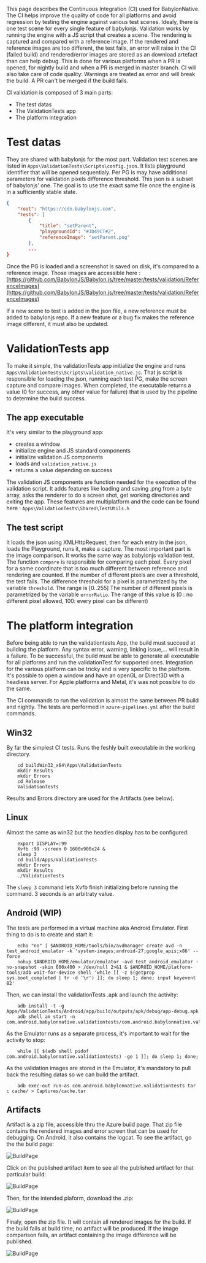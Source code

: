 This page describes the Continuous Integration (CI) used for BabylonNative.
The CI helps improve the quality of code for all platforms and avoid regression by testing the engine against various test scenes. Idealy, there is one test scene for every single feature of babylonjs.
Validation works by running the engine with a JS script that creates a scene. The rendering is captured and compared with a reference image.
If the rendered and reference images are too different, the test fails, an error will raise in the CI (failed build) and rendered/error images are stored as an download artefact than can help debug.
This is done for various platforms when a PR is opened, for nightly build and when a PR is merged in master branch.
CI will also take care of code quality: Warnings are treated as error and will break the build. A PR can't be merged if the build fails.

CI validation is composed of 3 main parts:
- The test datas
- The ValidationTests app
- The platform integration

# Test datas
They are shared with babylonjs for the most part.
Validation test scenes are listed in `Apps\ValidationTests\Scripts\config.json`. It lists playground identifier that will be opened sequentialy. Per PG is may have additional parameters for validation pixels difference threshold.
This json is a subset of babylonjs' one. The goal is to use the exact same file once the engine is in a sufficiently stable state.

```json
{
    "root": "https://cdn.babylonjs.com",
    "tests": [
        {
            "title": "setParent",
            "playgroundId": "#JD49CT#2",
            "referenceImage": "setParent.png"
        },
        ...
}
```

Once the PG is loaded and a screenshot is saved on disk, it's compared to a reference image.
Those images are accessible here : [https://github.com/BabylonJS/Babylon.js/tree/master/tests/validation/ReferenceImages](https://github.com/BabylonJS/Babylon.js/tree/master/tests/validation/ReferenceImages)

If a new scene to test is added in the json file, a new reference must be added to babylonjs repo.
If a new feature or a bug fix makes the reference image different, it must also be updated.

# ValidationTests app

To make it simple, the validationTests app initialize the engine and runs `Apps\ValidationTests\Scripts\validation_native.js`.
That js script is responsible for loading the json, running each test PG, make the screen capture and compare images.
When completed, the executable returns a value (0 for success, any other value for failure) that is used by the pipeline to determine the build success.

## The app executable

It's very similar to the playground app: 
- creates a window
- initialize engine and JS standard components
- initialize validation JS components
- loads and `validation_native.js`
- returns a value depending on success

The validation JS components are function needed for the execution of the validation script.
It adds features like loading and saving .png from a byte array, asks the renderer to do a screen shot, get working directories and exiting the app.
These features are multiplatform and the code can be found here : `Apps\ValidationTests\Shared\TestUtils.h`

## The test script

It loads the json using XMLHttpRequest, then for each entry in the json, loads the Playground, runs it, make a capture.
The most important part is the image comparison. It works the same way as babylonjs validation test.
The function `compare` is responsible for comparing each pixel. Every pixel for a same coordinate that is too much different between reference and rendering are counted.
If the number of different pixels are over a threshold, the test fails.
The difference threshold for a pixel is parametrized by the variable `threshold`. The range is [0..255]
The number of different pixels is parametrized by the variable `errorRatio`. The range of this value is (0 : no different pixel allowed, 100: every pixel can be different)

# The platform integration

Before being able to run the validationtests App, the build must succeed at building the platform. Any syntax error, warning, linking issue,... will result in a failure.
To be successful, the build must be able to generate all executable for all platforms and run the validationTest for supported ones.
Integration for the various platform can be tricky and is very specific to the platform. 
It's possible to open a window and have an openGL or Direct3D with a headless server.
For Apple platforms and Metal, it's was not possible to do the same.

The CI commands to run the validation is almost the same between PR build and nightly.
The tests are performed in `azure-pipelines.yml` after the build commands.

## Win32

By far the simplest CI tests. Runs the feshly built executable in the working directory.
```shell
    cd buildWin32_x64\Apps\ValidationTests
    mkdir Results
    mkdir Errors
    cd Release
    ValidationTests
```
Results and Errors directory are used for the Artifacts (see below).

## Linux

Almost the same as win32 but the headles  display has to be configured:
```shell
    export DISPLAY=:99
    Xvfb :99 -screen 0 1600x900x24 &
    sleep 3
    cd build/Apps/ValidationTests
    mkdir Errors
    mkdir Results
    ./ValidationTests
```
The `sleep 3` command lets Xvfb finish initializing before running the command. 3 seconds is an arbitraty value.

## Android (WIP)

The tests are performed in a virtual machine aka Android Emulator. First thing to do is to create and start it:
```shell
    echo "no" | $ANDROID_HOME/tools/bin/avdmanager create avd -n test_android_emulator -k 'system-images;android-27;google_apis;x86' --force
    nohup $ANDROID_HOME/emulator/emulator -avd test_android_emulator -no-snapshot -skin 600x400 > /dev/null 2>&1 & $ANDROID_HOME/platform-tools/adb wait-for-device shell 'while [[ -z $(getprop sys.boot_completed | tr -d '\r') ]]; do sleep 1; done; input keyevent 82'
```

Then, we can install the validationTests .apk and launch the activity:
```shell
    adb install -t -g Apps/ValidationTests/Android/app/build/outputs/apk/debug/app-debug.apk
    adb shell am start -n com.android.babylonnative.validationtests/com.android.babylonnative.validationtests.ValidationTestsActivity
```

As the Emulator runs as a separate process, it's important to wait for the activity to stop:
```shell
    while [[ $(adb shell pidof com.android.babylonnative.validationtests) -ge 1 ]]; do sleep 1; done;
```

As the validation images are stored in the Emulator, it's mandatory to pull back the resulting datas so we can build the artifact.

```shell
    adb exec-out run-as com.android.babylonnative.validationtests tar c cache/ > Captures/cache.tar
```

## Artifacts

Artifact is a zip file, accessible thru the Azure build page. That zip file contains the rendered images and error screen that can be used for debugging. On Android, it also contains the logcat.
To see the artifact, go the the build page:

![BuildPage](Images/CI_BuildPage.jpg)

Click on the published artifact item to see all the published artifact for that particular build:

![BuildPage](Images/CI_Artifacts.jpg)

Then, for the intended plaform, download the .zip:

![BuildPage](Images/CI_DownloadZip.jpg)

Finaly, open the zip file. It will contain all rendered images for the build. If the build fails at build time, no artifact will be produced. If the image comparison fails, an artifact containing the image difference will be published.

![BuildPage](Images/CI_ArtifactImage.jpg)

